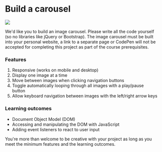 # Build a carousel

![](https://user-images.githubusercontent.com/9408641/48860569-29c04800-edb9-11e8-8d80-308ce71ba857.gif)

We'd like you to build an image carousel. Please write all the code yourself (so no libraries like jQuery or Bootstrap). The image carousel must be built into your personal website, a link to a separate page or CodePen will not be accepted for completing this project as part of the course prerequisites.

### Features

1. Responsive (works on mobile and desktop)
2. Display one image at a time
3. Move between images when clicking navigation buttons
4. Toggle automatically looping through all images with a play/pause button
5. Allow keyboard navigation between images with the left/right arrow keys


### Learning outcomes

- Document Object Model (DOM)
- Accessing and manipulating the DOM with JavaScript
- Adding event listeners to react to user input

You're more than welcome to be creative with your project as long as you meet the minimum features and the learning outcomes.
